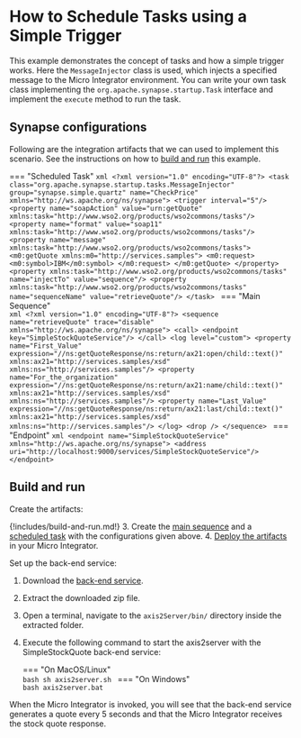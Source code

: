 # How to Schedule Tasks using a Simple Trigger
This example demonstrates the concept of tasks and how a simple trigger works. Here the `MessageInjector` class is used, which injects a specified message to the Micro Integrator environment. You can write your own task class implementing the `org.apache.synapse.startup.Task` interface and implement the `execute` method to run the task.

## Synapse configurations

Following are the integration artifacts that we can used to implement this scenario. See the instructions on how to [build and run](#build-and-run) this example.

=== "Scheduled Task"
    ```xml
    <?xml version="1.0" encoding="UTF-8"?>
    <task class="org.apache.synapse.startup.tasks.MessageInjector" group="synapse.simple.quartz" name="CheckPrice" xmlns="http://ws.apache.org/ns/synapse">
        <trigger interval="5"/>
        <property name="soapAction" value="urn:getQuote" xmlns:task="http://www.wso2.org/products/wso2commons/tasks"/>
        <property name="format" value="soap11" xmlns:task="http://www.wso2.org/products/wso2commons/tasks"/>
        <property name="message" xmlns:task="http://www.wso2.org/products/wso2commons/tasks">
            <m0:getQuote xmlns:m0="http://services.samples">
                <m0:request>
                    <m0:symbol>IBM</m0:symbol>
                </m0:request>
            </m0:getQuote>
        </property>
        <property xmlns:task="http://www.wso2.org/products/wso2commons/tasks" name="injectTo" value="sequence"/>
        <property xmlns:task="http://www.wso2.org/products/wso2commons/tasks" name="sequenceName" value="retrieveQuote"/>
    </task>
    ```
=== "Main Sequence"    
    ```xml
    <?xml version="1.0" encoding="UTF-8"?>
    <sequence name="retrieveQuote" trace="disable" xmlns="http://ws.apache.org/ns/synapse">
        <call>
            <endpoint key="SimpleStockQuoteService"/>
        </call>
        <log level="custom">
            <property name="First_Value"
                expression="//ns:getQuoteResponse/ns:return/ax21:open/child::text()"
                xmlns:ax21="http://services.samples/xsd" xmlns:ns="http://services.samples"/>
            <property name="For_the_organization"
                expression="//ns:getQuoteResponse/ns:return/ax21:name/child::text()"
                xmlns:ax21="http://services.samples/xsd" xmlns:ns="http://services.samples"/>
            <property name="Last_Value"
                expression="//ns:getQuoteResponse/ns:return/ax21:last/child::text()"
                xmlns:ax21="http://services.samples/xsd" xmlns:ns="http://services.samples"/>
        </log>
        <drop />
    </sequence>
    ```
=== "Endpoint"
    ```xml
    <endpoint name="SimpleStockQuoteService" xmlns="http://ws.apache.org/ns/synapse">
        <address uri="http://localhost:9000/services/SimpleStockQuoteService"/>
     </endpoint>
    ```

## Build and run

Create the artifacts:

{!includes/build-and-run.md!}
3. Create the [main sequence]({{base_path}}/develop/creating-artifacts/creating-reusable-sequences) and a [scheduled task]({{base_path}}/develop/creating-artifacts/creating-scheduled-task) with the configurations given above.
4. [Deploy the artifacts]({{base_path}}/develop/deploy-artifacts) in your Micro Integrator.

Set up the back-end service:

1. Download the [back-end service](https://github.com/wso2-docs/WSO2_EI/blob/master/Back-End-Service/axis2Server.zip).
2. Extract the downloaded zip file.
3. Open a terminal, navigate to the `axis2Server/bin/` directory inside the extracted folder.
4. Execute the following command to start the axis2server with the SimpleStockQuote back-end service:

    === "On MacOS/Linux"   
          ```bash
          sh axis2server.sh
          ```
    === "On Windows"              
          ```bash
          axis2server.bat
          ```

When the Micro Integrator is invoked, you will see that the back-end service generates a quote every 5 seconds and that the Micro Integrator receives the stock quote response.
